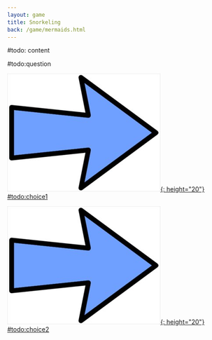 ```yaml
---
layout: game
title: Snorkeling
back: /game/mermaids.html
---
```


#todo: content

#todo:question

[![Choice1:](/game/images/Arrow.jpg){: height="20"} #todo:choice1](#todo:link1)

[![Choice2:](/game/images/Arrow.jpg){: height="20"} #todo:choice2](#todo:link2)
